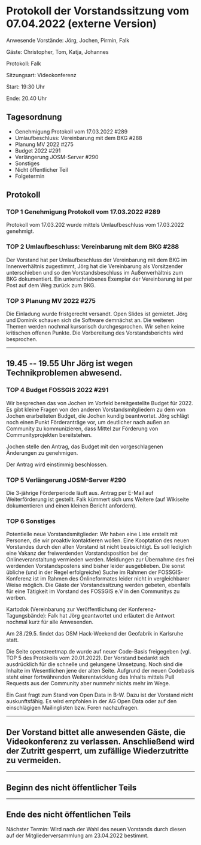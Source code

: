# Protokoll der Vorstandssitzung vom 07.04.2022 (externe Version)

Anwesende Vorstände: Jörg, Jochen, Pirmin, Falk

Gäste: Christopher, Tom, Katja, Johannes

Protokoll: Falk

Sitzungsart: Videokonferenz

Start: 19:30 Uhr

Ende:  20.40 Uhr

## Tagesordnung

- Genehmigung Protokoll vom 17.03.2022 #289
- Umlaufbeschluss: Vereinbarung mit dem BKG #288 
- Planung MV 2022  #275 
- Budget 2022 #291
- Verlängerung JOSM-Server #290
- Sonstiges
- Nicht öffentlicher Teil
- Folgetermin


## Protokoll

### TOP 1 Genehmigung Protokoll vom 17.03.2022 #289

Protokoll vom 17.03.202 wurde mittels Umlaufbeschluss vom 17.03.2022 genehmigt.

### TOP 2  Umlaufbeschluss: Vereinbarung mit dem BKG #288

Der Vorstand hat per Umlaufbeschluss der Vereinbarung mit dem BKG im
Innenverhältnis zugestimmt, Jörg hat die Vereinbarung als Vorsitzender
unterschieben und so den Vorstandsbeschluss im Außenverhältnis zum BKG
dokumentiert. Ein unterschriebenes Exemplar der Vereinbarung ist per
Post auf dem Weg zurück zum BKG.


### TOP 3  Planung MV 2022  #275

Die Einladung wurde fristgerecht versandt. Open Slides ist
gemietet. Jörg und Dominik schauen sich die Software demnächst an. Die
weiteren Themen werden nochmal kursorisch durchgesprochen. Wir sehen
keine kritischen offenen Punkte. Die Vorbereitung
des Vorstandsberichts wird besprochen.

---------------------
19.45 -- 19.55 Uhr Jörg ist wegen Technikproblemen abwesend.
---------------------

### TOP 4  Budget FOSSGIS 2022 #291

Wir besprechen das von Jochen im Vorfeld bereitgestellte Budget für
2022. Es gibt kleine Fragen von den anderen Vorstandsmitgliedern zu
dem von Jochen erarbeiteten Budget, die Jochen kundig
beantwortet. Jörg schlägt noch einen Punkt Förderanträge vor, um
deutlicher nach außen an Community zu kommunizieren, dass Mittel zur
Förderung von Communityprojekten bereitstehen.

Jochen stelle den Antrag, das Budget mit den vorgeschlagenen Änderungen
zu genehmigen.

Der Antrag wird einstimmig beschlossen.


### TOP 5  Verlängerung JOSM-Server #290

Die 3-jährige Förderperiode läuft aus. Antrag per E-Mail auf
Weiterförderung ist gestellt. Falk kümmert sich ums Weitere (auf
Wikiseite dokumentieren und einen kleinen Bericht anfordern).


### TOP 6 Sonstiges

Potentielle neue Vorstandsmitglieder: Wir haben eine Liste erstellt
mit Personen, die wir proaktiv kontaktieren wollen. Eine Kooptation
des neuen Vorstandes durch den alten Vorstand ist nicht
beabsichtigt. Es soll lediglich eine Vakanz der freiwerdenden
Vorstandsposition bei der Onlineveranstaltung vermieden
werden. Meldungen zur Übernahme des frei werdenden Vorstandspostens
sind bisher leider ausgeblieben. Die sonst übliche (und in der Regel
erfolgreiche) Suche im Rahmen der FOSSGIS-Konferenz ist im Rahmen des
Onlineformates leider nicht in vergleichbarer Weise möglich. Die
Gäste der Vorstandssitzung werden gebeten, ebenfalls für eine Tätigkeit
im Vorstand des FOSSGIS e.V in den Communitys zu werben.

Kartodok (Vereinbarung zur Veröffentlichung der Konferenz-Tagungsbände): Falk
hat Jörg geantwortet und erläutert die Antwort nochmal kurz für alle
Anwesenden.

Am 28./29.5. findet das OSM Hack-Weekend der Geofabrik in Karlsruhe statt.

Die Seite openstreetmap.de wurde auf neuer Code-Basis freigegeben (vgl.
TOP 5 des Protokolls vom 20.01.2022). Der Vorstand bedankt sich
ausdrücklich für die schnelle und gelungene Umsetzung. Noch sind die
Inhalte im Wesentlichen jene der alten Seite. Aufgrund der neuen
Codebasis steht einer fortwährenden Weiterentwicklung des Inhalts
mittels Pull Requests aus der Community aber nunmehr nichts mehr im
Wege.

Ein Gast fragt zum Stand von Open Data in B-W. Dazu ist der Vorstand
nicht auskunftsfähig. Es wird empfohlen in der AG Open Data oder auf
den einschlägigen Mailinglisten bzw. Foren nachzufragen.

---------------------
Der Vorstand bittet alle anwesenden Gäste, die Videokonferenz zu
verlassen. Anschließend wird der Zutritt gesperrt, um zufällige
Wiederzutritte zu vermeiden.
---------------------

----------------
Beginn des nicht öffentlicher Teils
----------------



----------------
Ende des nicht öffentlichen Teils
----------------

Nächster Termin: Wird nach der Wahl des neuen Vorstands durch diesen
auf der Mitgliederversammlung am 23.04.2022 bestimmt.
